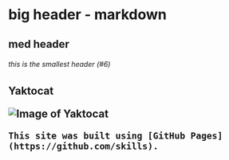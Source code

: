 <h1> big header - markdown 
<h2> med header
<h6> this is the smallest header (#6)

<h2> Yaktocat

![Image of Yaktocat](https://octodex.github.com/images/yaktocat.png)


```
This site was built using [GitHub Pages](https://github.com/skills).
```


```
